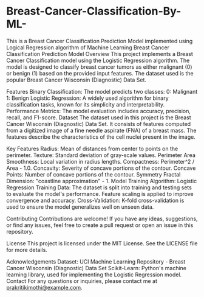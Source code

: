 # Breast-Cancer-Classification-By-ML-
This is a Breast Cancer Classification Prediction Model implemented using Logical Regression algorithm of Machine Learning
Breast Cancer Classification Prediction Model
Overview
This project implements a Breast Cancer Classification model using the Logistic Regression algorithm. The model is designed to classify breast cancer tumors as either malignant (0) or benign (1) based on the provided input features. The dataset used is the popular Breast Cancer Wisconsin (Diagnostic) Data Set.

Features
Binary Classification: The model predicts two classes:
0: Malignant
1: Benign
Logistic Regression: A widely used algorithm for binary classification tasks, known for its simplicity and interpretability.
Performance Metrics: The model evaluation includes accuracy, precision, recall, and F1-score.
Dataset
The dataset used in this project is the Breast Cancer Wisconsin (Diagnostic) Data Set. It consists of features computed from a digitized image of a fine needle aspirate (FNA) of a breast mass. The features describe the characteristics of the cell nuclei present in the image.

Key Features
Radius: Mean of distances from center to points on the perimeter.
Texture: Standard deviation of gray-scale values.
Perimeter
Area
Smoothness: Local variation in radius lengths.
Compactness: Perimeter^2 / Area - 1.0.
Concavity: Severity of concave portions of the contour.
Concave Points: Number of concave portions of the contour.
Symmetry
Fractal Dimension: "coastline approximation" - 1.
Model Training
Algorithm: Logistic Regression
Training Data: The dataset is split into training and testing sets to evaluate the model's performance. Feature scaling is applied to improve convergence and accuracy.
Cross-Validation: K-fold cross-validation is used to ensure the model generalizes well on unseen data.

Contributing
Contributions are welcome! If you have any ideas, suggestions, or find any issues, feel free to create a pull request or open an issue in this repository.

License
This project is licensed under the MIT License. See the LICENSE file for more details.

Acknowledgements
Dataset: UCI Machine Learning Repository - Breast Cancer Wisconsin (Diagnostic) Data Set
Scikit-Learn: Python's machine learning library, used for implementing the Logistic Regression model.
Contact
For any questions or inquiries, please contact me at prakritikimothi@example.com.


